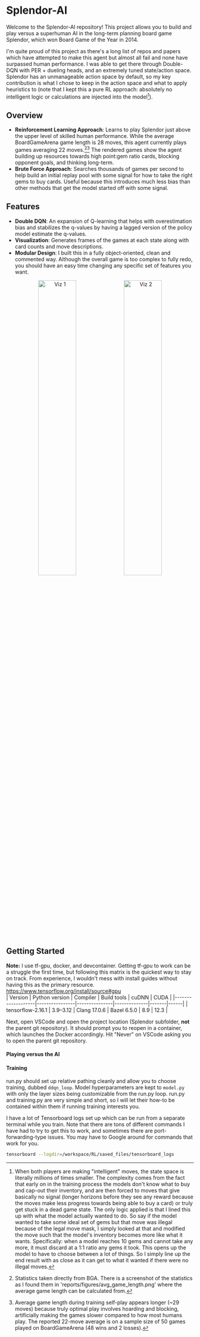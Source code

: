 # Splendor-AI

Welcome to the Splendor-AI repository! This project allows you to build and play versus a superhuman AI in the long-term planning board game Splendor, which won Board Game of the Year in 2014.  

I'm quite proud of this project as there's a long list of repos and papers which have attempted to make this agent but almost all fail and none have surpassed human performance.  I was able to get there through Double-DQN with PER + dueling heads, and an extremely tuned state/action space.  Splendor has an unmanageable action space by default, so my key contribution is what I chose to keep in the action space and what to apply heuristics to (note that I kept this a pure RL approach: absolutely no intelligent logic or calculations are injected into the model[^1]).

## Overview

- **Reinforcement Learning Approach**: Learns to play Splendor just above the upper level of skilled human performance.  While the average BoardGameArena game length is 28 moves, this agent currently plays games averaging 22 moves.[^2][^3]  The rendered games show the agent building up resources towards high point:gem ratio cards, blocking opponent goals, and thinking long-term.
- **Brute Force Approach**: Searches thousands of games per second to help build an initial replay pool with some signal for how to take the right gems to buy cards.  Useful because this introduces much less bias than other methods that get the model started off with some signal.

## Features

- **Double DQN**: An expansion of Q-learning that helps with overestimation bias and stabilizes the q-values by having a lagged version of the policy model estimate the q-values.
- **Visualization**: Generates frames of the games at each state along with card counts and move descriptions.
- **Modular Design**: I built this in a fully object-oriented, clean and commented way.  Although the overall game is too complex to fully redo, you should have an easy time changing any specific set of features you want.

<p align="center">
  <img src="https://imgur.com/FZVbTyX.png" alt="Viz 1" width="45%">
  <img src="https://imgur.com/lJ8jv10.png" alt="Viz 2" width="45%">
</p>

## Getting Started

**Note:** I use tf-gpu, docker, and devcontainer.  Getting tf-gpu to work can be a struggle the first time, but following this matrix is the quickest way to stay on track.  From experience, I wouldn't mess with install guides without having this as the primary resource.  https://www.tensorflow.org/install/source#gpu  
| Version           | Python version | Compiler      | Build tools  | cuDNN | CUDA |
|-------------------|----------------|---------------|--------------|-------|------|
| tensorflow-2.16.1 | 3.9–3.12       | Clang 17.0.6  | Bazel 6.5.0  | 8.9   | 12.3 |

Next, open VSCode and open the project location (Splendor subfolder, **not** the parent git repository).  It should prompt you to reopen in a container, which launches the Docker accordingly.  Hit "Never" on VSCode asking you to open the parent git repository.

#### Playing versus the AI



#### Training

run.py should set up relative pathing cleanly and allow you to choose training, dubbed `ddqn_loop`.  Model hyperparameters are kept to `model.py` with only the layer sizes being customizable from the run.py loop.  run.py and training.py are very simple and short, so I will let their how-to be contained within them if running training interests you.

I have a lot of Tensorboard logs set up which can be run from a separate terminal while you train.  Note that there are tons of different commands I have had to try to get this to work, and sometimes there are port-forwarding-type issues.  You may have to Google around for commands that work for you.  
```bash
tensorboard --logdir=/workspace/RL/saved_files/tensorboard_logs
```

[^1]: When both players are making "intelligent" moves, the state space is literally millions of times smaller.  The complexity comes from the fact that early on in the training process the models don't know what to buy and cap-out their inventory, and are then forced to moves that give basically no signal (longer horizons before they see any reward because the moves make less progress towards being able to buy a card) or truly get stuck in a dead game state.  The only logic applied is that I lined this up with what the model actually wanted to do.  So say if the model wanted to take some ideal set of gems but that move was illegal because of the legal move mask, I simply looked at that and modified the move such that the model's inventory becomes more like what it wants.  Specifically: when a model reaches 10 gems and cannot take any more, it must discard at a 1:1 ratio any gems it took.  This opens up the model to have to choose between a lot of things.  So I simply line up the end result with as close as it can get to what it wanted if there were no illegal moves.

[^2]: Statistics taken directly from BGA.  There is a screenshot of the statistics as I found them in 'reports/figures/avg_game_length.png' where the average game length can be calculated from.

[^3]: Average game length during training self-play appears longer (~29 moves) because truly optimal play involves hoarding and blocking, artificially making the games slower compared to how most humans play.  The reported 22-move average is on a sample size of 50 games played on BoardGameArena (48 wins and 2 losses).
